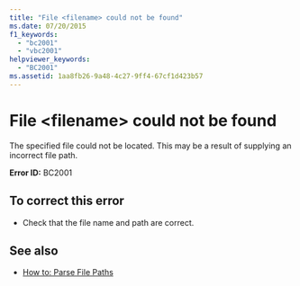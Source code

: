 ```yaml
---
title: "File <filename> could not be found"
ms.date: 07/20/2015
f1_keywords: 
  - "bc2001"
  - "vbc2001"
helpviewer_keywords: 
  - "BC2001"
ms.assetid: 1aa8fb26-9a48-4c27-9ff4-67cf1d423b57
---
```

# File \<filename> could not be found
The specified file could not be located. This may be a result of supplying an incorrect file path.  
  
 **Error ID:** BC2001  
  
## To correct this error  
  
- Check that the file name and path are correct.  
  
## See also

- [How to: Parse File Paths](../developing-apps/programming/drives-directories-files/how-to-parse-file-paths.md)
